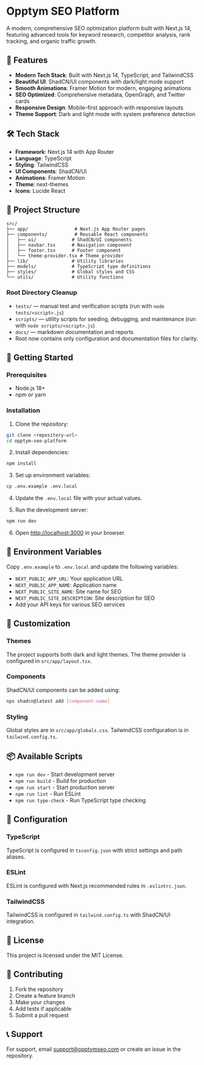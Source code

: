 # Opptym SEO Platform

A modern, comprehensive SEO optimization platform built with Next.js 14, featuring advanced tools for keyword research, competitor analysis, rank tracking, and organic traffic growth.

## 🚀 Features

- **Modern Tech Stack**: Built with Next.js 14, TypeScript, and TailwindCSS
- **Beautiful UI**: ShadCN/UI components with dark/light mode support
- **Smooth Animations**: Framer Motion for modern, engaging animations
- **SEO Optimized**: Comprehensive metadata, OpenGraph, and Twitter cards
- **Responsive Design**: Mobile-first approach with responsive layouts
- **Theme Support**: Dark and light mode with system preference detection

## 🛠️ Tech Stack

- **Framework**: Next.js 14 with App Router
- **Language**: TypeScript
- **Styling**: TailwindCSS
- **UI Components**: ShadCN/UI
- **Animations**: Framer Motion
- **Theme**: next-themes
- **Icons**: Lucide React

## 📁 Project Structure

```
src/
├── app/                 # Next.js App Router pages
├── components/          # Reusable React components
│   ├── ui/             # ShadCN/UI components
│   ├── navbar.tsx      # Navigation component
│   ├── footer.tsx      # Footer component
│   └── theme-provider.tsx # Theme provider
├── lib/                # Utility libraries
├── models/             # TypeScript type definitions
├── styles/             # Global styles and CSS
└── utils/              # Utility functions
```

### Root Directory Cleanup
- `tests/` — manual test and verification scripts (run with `node tests/<script>.js`)
- `scripts/` — utility scripts for seeding, debugging, and maintenance (run with `node scripts/<script>.js`)
- `docs/` — markdown documentation and reports
- Root now contains only configuration and documentation files for clarity.

## 🚀 Getting Started

### Prerequisites

- Node.js 18+ 
- npm or yarn

### Installation

1. Clone the repository:
```bash
git clone <repository-url>
cd opptym-seo-platform
```

2. Install dependencies:
```bash
npm install
```

3. Set up environment variables:
```bash
cp .env.example .env.local
```

4. Update the `.env.local` file with your actual values.

5. Run the development server:
```bash
npm run dev
```

6. Open [http://localhost:3000](http://localhost:3000) in your browser.

## 📝 Environment Variables

Copy `.env.example` to `.env.local` and update the following variables:

- `NEXT_PUBLIC_APP_URL`: Your application URL
- `NEXT_PUBLIC_APP_NAME`: Application name
- `NEXT_PUBLIC_SITE_NAME`: Site name for SEO
- `NEXT_PUBLIC_SITE_DESCRIPTION`: Site description for SEO
- Add your API keys for various SEO services

## 🎨 Customization

### Themes
The project supports both dark and light themes. The theme provider is configured in `src/app/layout.tsx`.

### Components
ShadCN/UI components can be added using:
```bash
npx shadcn@latest add [component-name]
```

### Styling
Global styles are in `src/app/globals.css`. TailwindCSS configuration is in `tailwind.config.ts`.

## 📦 Available Scripts

- `npm run dev` - Start development server
- `npm run build` - Build for production
- `npm run start` - Start production server
- `npm run lint` - Run ESLint
- `npm run type-check` - Run TypeScript type checking

## 🔧 Configuration

### TypeScript
TypeScript is configured in `tsconfig.json` with strict settings and path aliases.

### ESLint
ESLint is configured with Next.js recommended rules in `.eslintrc.json`.

### TailwindCSS
TailwindCSS is configured in `tailwind.config.ts` with ShadCN/UI integration.

## 📄 License

This project is licensed under the MIT License.

## 🤝 Contributing

1. Fork the repository
2. Create a feature branch
3. Make your changes
4. Add tests if applicable
5. Submit a pull request

## 📞 Support

For support, email support@opptymseo.com or create an issue in the repository.